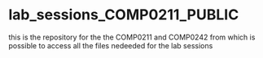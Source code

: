 # lab_sessions_COMP0211_PUBLIC

this is the repository for the the COMP0211 and COMP0242 from which is possible to access all the files nedeeded for the lab sessions 